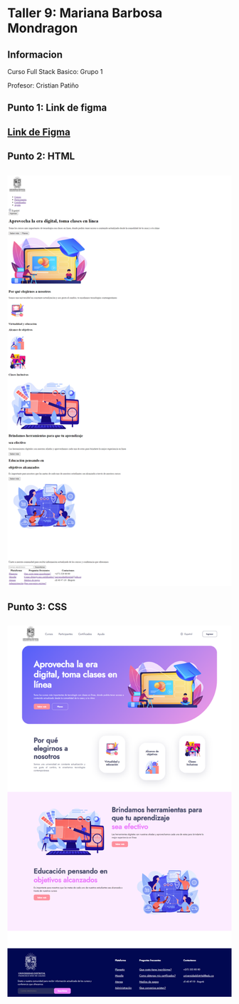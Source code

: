 <h1>Taller 9: Mariana Barbosa Mondragon</h1>

<h2>Informacion</h2>
<p>Curso Full Stack Basico: Grupo 1<p>
<p>Profesor: Cristian Patiño<p>

<h2>Punto 1: Link de figma<h2>
<a href= https://www.figma.com/file/6uu0dekibx0epdZ8MSmipO/Mariana-Mondrag%C3%B3n---Figma-Exercise?type=design&node-id=0%3A1&t=4XkQE63jK1I2J5to-1>Link de Figma</a>

<h2>Punto 2: HTML<h2>
 <img src="./public/images/imagen%20de%20la%20pagina%20web.png" alt="html">

 <h2>Punto 3: CSS<h2>
 <img src="./public/images/CSS.png.png" alt= "css">
 
